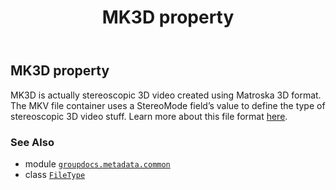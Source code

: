 ﻿---
title: MK3D property
second_title: GroupDocs.Metadata for Python via .NET API References
description: 
type: docs
url: /python-net/groupdocs.metadata.common/filetype/mk3d/
is_root: false
weight: 500
---

## MK3D property


MK3D is actually stereoscopic 3D video created using Matroska 3D format.
The MKV file container uses a StereoMode field’s value to define the type of stereoscopic 3D video stuff.
Learn more about this file format
[here](https://docs.fileformat.com/video/mk3d/).

### See Also
* module [`groupdocs.metadata.common`](../../)
* class [`FileType`](/metadata/python-net/groupdocs.metadata.common/filetype)
